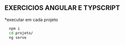 ## EXERCICIOS ANGULAR E TYPSCRIPT

*executar em cada projeto

```bash
  npm i
  cd projeto/
  ng serve
```
